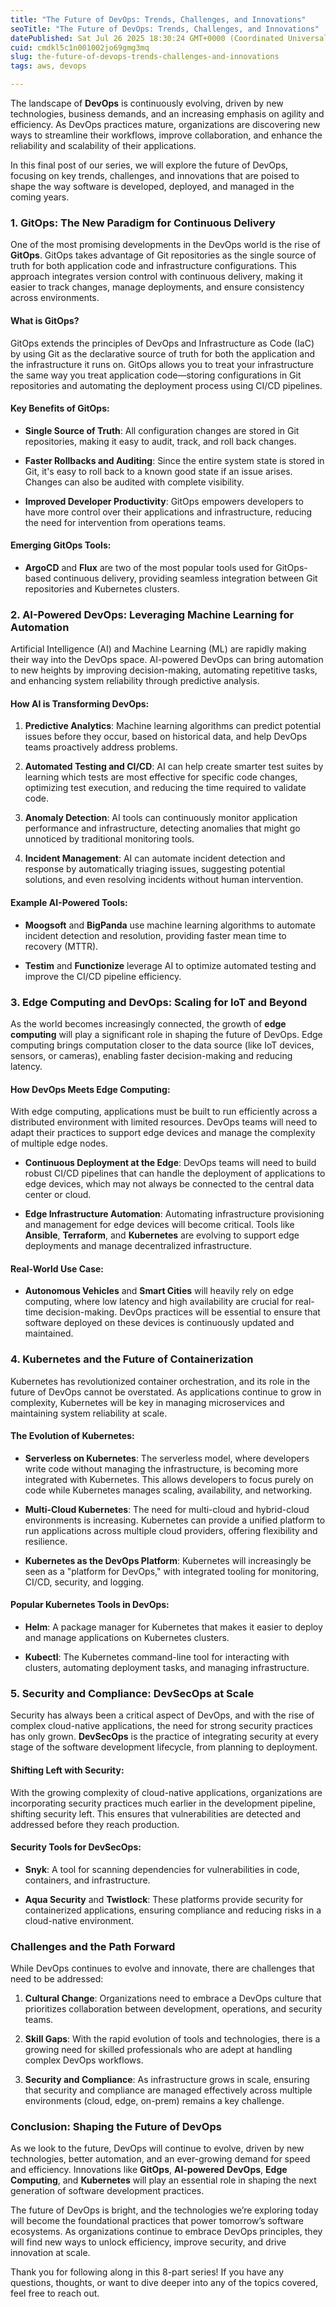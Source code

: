 ```yaml
---
title: "The Future of DevOps: Trends, Challenges, and Innovations"
seoTitle: "The Future of DevOps: Trends, Challenges, and Innovations"
datePublished: Sat Jul 26 2025 18:30:24 GMT+0000 (Coordinated Universal Time)
cuid: cmdkl5c1n001002jo69gmg3mq
slug: the-future-of-devops-trends-challenges-and-innovations
tags: aws, devops

---
```


The landscape of **DevOps** is continuously evolving, driven by new technologies, business demands, and an increasing emphasis on agility and efficiency. As DevOps practices mature, organizations are discovering new ways to streamline their workflows, improve collaboration, and enhance the reliability and scalability of their applications.

In this final post of our series, we will explore the future of DevOps, focusing on key trends, challenges, and innovations that are poised to shape the way software is developed, deployed, and managed in the coming years.

### **1\. GitOps: The New Paradigm for Continuous Delivery**

One of the most promising developments in the DevOps world is the rise of **GitOps**. GitOps takes advantage of Git repositories as the single source of truth for both application code and infrastructure configurations. This approach integrates version control with continuous delivery, making it easier to track changes, manage deployments, and ensure consistency across environments.

#### **What is GitOps?**

GitOps extends the principles of DevOps and Infrastructure as Code (IaC) by using Git as the declarative source of truth for both the application and the infrastructure it runs on. GitOps allows you to treat your infrastructure the same way you treat application code—storing configurations in Git repositories and automating the deployment process using CI/CD pipelines.

#### **Key Benefits of GitOps:**

* **Single Source of Truth**: All configuration changes are stored in Git repositories, making it easy to audit, track, and roll back changes.
    
* **Faster Rollbacks and Auditing**: Since the entire system state is stored in Git, it's easy to roll back to a known good state if an issue arises. Changes can also be audited with complete visibility.
    
* **Improved Developer Productivity**: GitOps empowers developers to have more control over their applications and infrastructure, reducing the need for intervention from operations teams.
    

#### **Emerging GitOps Tools:**

* **ArgoCD** and **Flux** are two of the most popular tools used for GitOps-based continuous delivery, providing seamless integration between Git repositories and Kubernetes clusters.
    

### **2\. AI-Powered DevOps: Leveraging Machine Learning for Automation**

Artificial Intelligence (AI) and Machine Learning (ML) are rapidly making their way into the DevOps space. AI-powered DevOps can bring automation to new heights by improving decision-making, automating repetitive tasks, and enhancing system reliability through predictive analysis.

#### **How AI is Transforming DevOps:**

1. **Predictive Analytics**: Machine learning algorithms can predict potential issues before they occur, based on historical data, and help DevOps teams proactively address problems.
    
2. **Automated Testing and CI/CD**: AI can help create smarter test suites by learning which tests are most effective for specific code changes, optimizing test execution, and reducing the time required to validate code.
    
3. **Anomaly Detection**: AI tools can continuously monitor application performance and infrastructure, detecting anomalies that might go unnoticed by traditional monitoring tools.
    
4. **Incident Management**: AI can automate incident detection and response by automatically triaging issues, suggesting potential solutions, and even resolving incidents without human intervention.
    

#### **Example AI-Powered Tools:**

* **Moogsoft** and **BigPanda** use machine learning algorithms to automate incident detection and resolution, providing faster mean time to recovery (MTTR).
    
* **Testim** and **Functionize** leverage AI to optimize automated testing and improve the CI/CD pipeline efficiency.
    

### **3\. Edge Computing and DevOps: Scaling for IoT and Beyond**

As the world becomes increasingly connected, the growth of **edge computing** will play a significant role in shaping the future of DevOps. Edge computing brings computation closer to the data source (like IoT devices, sensors, or cameras), enabling faster decision-making and reducing latency.

#### **How DevOps Meets Edge Computing:**

With edge computing, applications must be built to run efficiently across a distributed environment with limited resources. DevOps teams will need to adapt their practices to support edge devices and manage the complexity of multiple edge nodes.

* **Continuous Deployment at the Edge**: DevOps teams will need to build robust CI/CD pipelines that can handle the deployment of applications to edge devices, which may not always be connected to the central data center or cloud.
    
* **Edge Infrastructure Automation**: Automating infrastructure provisioning and management for edge devices will become critical. Tools like **Ansible**, **Terraform**, and **Kubernetes** are evolving to support edge deployments and manage decentralized infrastructure.
    

#### **Real-World Use Case:**

* **Autonomous Vehicles** and **Smart Cities** will heavily rely on edge computing, where low latency and high availability are crucial for real-time decision-making. DevOps practices will be essential to ensure that software deployed on these devices is continuously updated and maintained.
    

### **4\. Kubernetes and the Future of Containerization**

Kubernetes has revolutionized container orchestration, and its role in the future of DevOps cannot be overstated. As applications continue to grow in complexity, Kubernetes will be key in managing microservices and maintaining system reliability at scale.

#### **The Evolution of Kubernetes:**

* **Serverless on Kubernetes**: The serverless model, where developers write code without managing the infrastructure, is becoming more integrated with Kubernetes. This allows developers to focus purely on code while Kubernetes manages scaling, availability, and networking.
    
* **Multi-Cloud Kubernetes**: The need for multi-cloud and hybrid-cloud environments is increasing. Kubernetes can provide a unified platform to run applications across multiple cloud providers, offering flexibility and resilience.
    
* **Kubernetes as the DevOps Platform**: Kubernetes will increasingly be seen as a "platform for DevOps," with integrated tooling for monitoring, CI/CD, security, and logging.
    

#### **Popular Kubernetes Tools in DevOps:**

* **Helm**: A package manager for Kubernetes that makes it easier to deploy and manage applications on Kubernetes clusters.
    
* **Kubectl**: The Kubernetes command-line tool for interacting with clusters, automating deployment tasks, and managing infrastructure.
    

### **5\. Security and Compliance: DevSecOps at Scale**

Security has always been a critical aspect of DevOps, and with the rise of complex cloud-native applications, the need for strong security practices has only grown. **DevSecOps** is the practice of integrating security at every stage of the software development lifecycle, from planning to deployment.

#### **Shifting Left with Security**:

With the growing complexity of cloud-native applications, organizations are incorporating security practices much earlier in the development pipeline, shifting security left. This ensures that vulnerabilities are detected and addressed before they reach production.

#### **Security Tools for DevSecOps:**

* **Snyk**: A tool for scanning dependencies for vulnerabilities in code, containers, and infrastructure.
    
* **Aqua Security** and **Twistlock**: These platforms provide security for containerized applications, ensuring compliance and reducing risks in a cloud-native environment.
    

### **Challenges and the Path Forward**

While DevOps continues to evolve and innovate, there are challenges that need to be addressed:

1. **Cultural Change**: Organizations need to embrace a DevOps culture that prioritizes collaboration between development, operations, and security teams.
    
2. **Skill Gaps**: With the rapid evolution of tools and technologies, there is a growing need for skilled professionals who are adept at handling complex DevOps workflows.
    
3. **Security and Compliance**: As infrastructure grows in scale, ensuring that security and compliance are managed effectively across multiple environments (cloud, edge, on-prem) remains a key challenge.
    

### **Conclusion: Shaping the Future of DevOps**

As we look to the future, DevOps will continue to evolve, driven by new technologies, better automation, and an ever-growing demand for speed and efficiency. Innovations like **GitOps**, **AI-powered DevOps**, **Edge Computing**, and **Kubernetes** will play an essential role in shaping the next generation of software development practices.

The future of DevOps is bright, and the technologies we’re exploring today will become the foundational practices that power tomorrow’s software ecosystems. As organizations continue to embrace DevOps principles, they will find new ways to unlock efficiency, improve security, and drive innovation at scale.

Thank you for following along in this 8-part series! If you have any questions, thoughts, or want to dive deeper into any of the topics covered, feel free to reach out.
